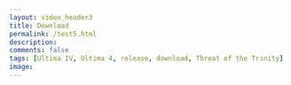 ```yaml
---
layout: video_header3
title: Download
permalink: /test5.html
description:
comments: false
tags: [Ultima IV, Ultima 4, release, download, Threat of the Trinity]
image: 
---
```


